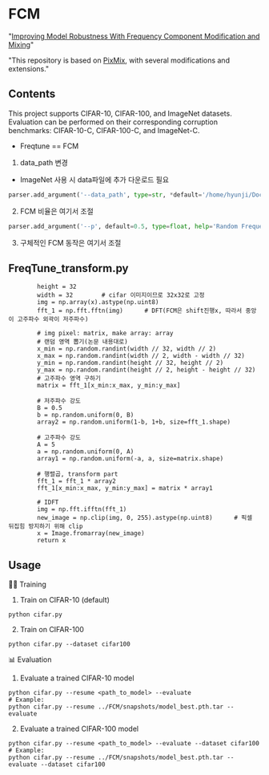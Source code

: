 # FCM
"[Improving Model Robustness With Frequency Component Modification and Mixing](https://ieeexplore.ieee.org/document/10776988)"

"This repository is based on [PixMix](https://github.com/andyzoujm/pixmix), with several modifications and extensions."

## Contents

This project supports CIFAR-10, CIFAR-100, and ImageNet datasets. Evaluation can be performed on their corresponding corruption benchmarks: CIFAR-10-C, CIFAR-100-C, and ImageNet-C.

* Freqtune == FCM
1. data_path 변경

+ ImageNet 사용 시 data파일에 추가 다운로드 필요 
``` cifar.py
parser.add_argument('--data_path', type=str, *default='/home/hyunji/Documents/FreqTune/data'*, required=False, help='Path to CIFAR and CIFAR-C directories')
```

2. FCM 비율은 여기서 조절
``` cifar.py
parser.add_argument('--p', default=0.5, type=float, help='Random Frequency region, FreqTune')
```

3. 구체적인 FCM 동작은 여기서 조절
## FreqTune_transform.py
```
        height = 32
        width = 32        # cifar 이미지이므로 32x32로 고정
        img = np.array(x).astype(np.uint8)
        fft_1 = np.fft.fftn(img)      # DFT(FCM은 shift진행x, 따라서 중앙이 고주파수 외곽이 저주파수)

        # img pixel: matrix, make array: array
        # 랜덤 영역 뽑기(논문 내용대로)
        x_min = np.random.randint(width // 32, width // 2)
        x_max = np.random.randint(width // 2, width - width // 32)
        y_min = np.random.randint(height // 32, height // 2)
        y_max = np.random.randint(height // 2, height - height // 32)
        # 고주파수 영역 구하기
        matrix = fft_1[x_min:x_max, y_min:y_max]

        # 저주파수 강도
        B = 0.5
        b = np.random.uniform(0, B)
        array2 = np.random.uniform(1-b, 1+b, size=fft_1.shape)

        # 고주파수 강도
        A = 5
        a = np.random.uniform(0, A)
        array1 = np.random.uniform(-a, a, size=matrix.shape)

        # 행렬곱, transform part
        fft_1 = fft_1 * array2
        fft_1[x_min:x_max, y_min:y_max] = matrix * array1

        # IDFT
        img = np.fft.ifftn(fft_1)
        new_image = np.clip(img, 0, 255).astype(np.uint8)      # 픽셀 뒤집힘 방지하기 위해 clip
        x = Image.fromarray(new_image)
        return x
```


## Usage

🏋️‍♂️ Training

1. Train on CIFAR-10 (default)
```
python cifar.py
```

2. Train on CIFAR-100
```
python cifar.py --dataset cifar100
```

📊 Evaluation

1. Evaluate a trained CIFAR-10 model
```
python cifar.py --resume <path_to_model> --evaluate
# Example:
python cifar.py --resume ../FCM/snapshots/model_best.pth.tar --evaluate
```

2. Evaluate a trained CIFAR-100 model
```
python cifar.py --resume <path_to_model> --evaluate --dataset cifar100
# Example:
python cifar.py --resume ../FCM/snapshots/model_best.pth.tar --evaluate --dataset cifar100
```
